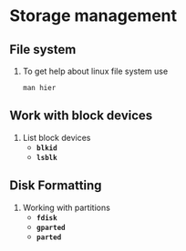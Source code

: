 # Storage management

## File system
1. To get help about linux file system use
    ```
    man hier
    ```

## Work with block devices
1. List block devices
    * **`blkid`**
    * **`lsblk`**

## Disk Formatting
1. Working with partitions
    * **`fdisk`**
    * **`gparted`**
    * **`parted`**

